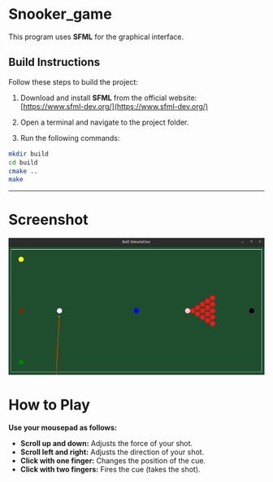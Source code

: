 # Snooker_game

This program uses **SFML** for the graphical interface.

## Build Instructions

Follow these steps to build the project:

1. Download and install **SFML** from the official website:  
   [https://www.sfml-dev.org/](https://www.sfml-dev.org/)

2. Open a terminal and navigate to the project folder.

3. Run the following commands:

```bash
mkdir build
cd build
cmake ..
make
```

---

# Screenshot
![Screenshot of the game](screenshot.png)

# How to Play

**Use your mousepad as follows:**

- **Scroll up and down:** Adjusts the force of your shot.
- **Scroll left and right:** Adjusts the direction of your shot.
- **Click with one finger:** Changes the position of the cue.
- **Click with two fingers:** Fires the cue (takes the shot).
